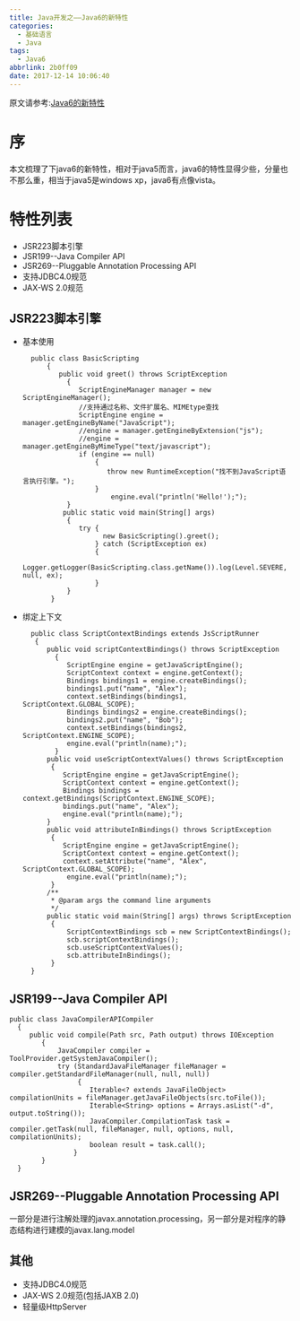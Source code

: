 ```yaml
---
title: Java开发之——Java6的新特性
categories:
  - 基础语言
  - Java
tags:
  - Java6
abbrlink: 2b0ff09
date: 2017-12-14 10:06:40
---
```

原文请参考:[Java6的新特性][1]
# 序
本文梳理了下java6的新特性，相对于java5而言，java6的特性显得少些，分量也不那么重，相当于java5是windows xp，java6有点像vista。  

# 特性列表
- JSR223脚本引擎
- JSR199--Java Compiler API
- JSR269--Pluggable Annotation Processing API
- 支持JDBC4.0规范
- JAX-WS 2.0规范
<!--more-->
## JSR223脚本引擎
- 基本使用

		public class BasicScripting 
			{
   			   public void greet() throws ScriptException
				 {
        		 	ScriptEngineManager manager = new ScriptEngineManager();
        			//支持通过名称、文件扩展名、MIMEtype查找
        			ScriptEngine engine = manager.getEngineByName("JavaScript");
					//engine = manager.getEngineByExtension("js");
					//engine = manager.getEngineByMimeType("text/javascript");
        			if (engine == null) 
						{
            			   throw new RuntimeException("找不到JavaScript语言执行引擎。");
        				}
        					engine.eval("println('Hello!');");
    			 }
    			public static void main(String[] args)
				 {
        			try {
            			  new BasicScripting().greet();
        				} catch (ScriptException ex) 
						{
           					Logger.getLogger(BasicScripting.class.getName()).log(Level.SEVERE, null, ex);
        				}
   				 }
			 }

- 绑定上下文

		public class ScriptContextBindings extends JsScriptRunner
		 {
    		public void scriptContextBindings() throws ScriptException 
			  {
       			 ScriptEngine engine = getJavaScriptEngine();
        		 ScriptContext context = engine.getContext();
        		 Bindings bindings1 = engine.createBindings();
        		 bindings1.put("name", "Alex");
        		 context.setBindings(bindings1, ScriptContext.GLOBAL_SCOPE);
        		 Bindings bindings2 = engine.createBindings();
        		 bindings2.put("name", "Bob");
       			 context.setBindings(bindings2, ScriptContext.ENGINE_SCOPE);
       			 engine.eval("println(name);");
    		  }
    		public void useScriptContextValues() throws ScriptException 
			 {
        		ScriptEngine engine = getJavaScriptEngine();
        		ScriptContext context = engine.getContext();
        		Bindings bindings = context.getBindings(ScriptContext.ENGINE_SCOPE);
        		bindings.put("name", "Alex");
        		engine.eval("println(name);");
    		}
    		public void attributeInBindings() throws ScriptException
			 {
        		ScriptEngine engine = getJavaScriptEngine();
        		ScriptContext context = engine.getContext();
        		context.setAttribute("name", "Alex", ScriptContext.GLOBAL_SCOPE);
       			 engine.eval("println(name);");
    		 }
    		/**
    		 * @param args the command line arguments
    		 */
    		public static void main(String[] args) throws ScriptException
			 {
       			 ScriptContextBindings scb = new ScriptContextBindings();
        		 scb.scriptContextBindings();
        		 scb.useScriptContextValues();
        		 scb.attributeInBindings();
   			 }
		}

## JSR199--Java Compiler API

	public class JavaCompilerAPICompiler 
	  {
    	 public void compile(Path src, Path output) throws IOException 
			{
        		JavaCompiler compiler = ToolProvider.getSystemJavaCompiler();
        		try (StandardJavaFileManager fileManager = compiler.getStandardFileManager(null, null, null))
					 {
            			Iterable<? extends JavaFileObject> compilationUnits = fileManager.getJavaFileObjects(src.toFile());
            			Iterable<String> options = Arrays.asList("-d", output.toString());
            			JavaCompiler.CompilationTask task = compiler.getTask(null, fileManager, null, options, null, compilationUnits);
            			boolean result = task.call();
        			}
    		}
	  }

## JSR269--Pluggable Annotation Processing API
一部分是进行注解处理的javax.annotation.processing，另一部分是对程序的静态结构进行建模的javax.lang.model
## 其他
- 支持JDBC4.0规范
- JAX-WS 2.0规范(包括JAXB 2.0)
- 轻量级HttpServer






[1]: https://segmentfault.com/a/1190000004417536